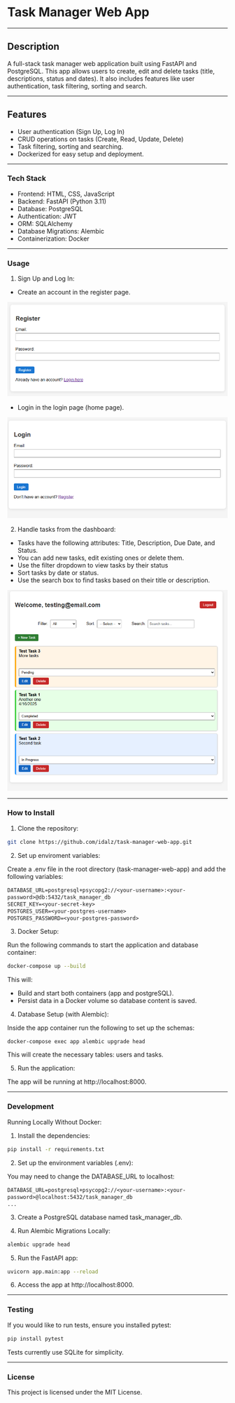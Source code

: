 # Task Manager Web App

---
## Description

A full-stack task manager web application built using FastAPI and PostgreSQL. This app allows users to create, edit and delete tasks (title, descriptions, status and dates). It also includes features like user authentication, task filtering, sorting and search.

---
## Features

- User authentication (Sign Up, Log In)
- CRUD operations on tasks (Create, Read, Update, Delete)
- Task filtering, sorting and searching.
- Dockerized for easy setup and deployment.

---
### Tech Stack

- Frontend: HTML, CSS, JavaScript
- Backend: FastAPI (Python 3.11)
- Database: PostgreSQL
- Authentication: JWT
- ORM: SQLAlchemy
- Database Migrations: Alembic
- Containerization: Docker

---
### Usage

1. Sign Up and Log In:

- Create an account in the register page.

![Alt text](app_screenshots/register.png)

- Login in the login page (home page).

![Alt text](app_screenshots/login.png)

2. Handle tasks from the dashboard:

- Tasks have the following attributes: Title, Description, Due Date, and Status.
- You can add new tasks, edit existing ones or delete them.
- Use the filter dropdown to view tasks by their status
- Sort tasks by date or status.
- Use the search box to find tasks based on their title or description.

![Alt text](app_screenshots/dashboard.png)

---
### How to Install

1. Clone the repository:

```bash
git clone https://github.com/idalz/task-manager-web-app.git
```

2. Set up enviroment variables:

Create a .env file in the root directory (task-manager-web-app) and add the following variables:

```
DATABASE_URL=postgresql+psycopg2://<your-username>:<your-password>@db:5432/task_manager_db
SECRET_KEY=<your-secret-key>
POSTGRES_USER=<your-postgres-username>
POSTGRES_PASSWORD=<your-postgres-password>  
```

3. Docker Setup:

Run the following commands to start the application and database container:

```bash
docker-compose up --build
```

This will:

- Build and start both containers (app and postgreSQL).
- Persist data in a Docker volume so database content is saved.

4. Database Setup (with Alembic):

Inside the app container run the following to set up the schemas:

```bash
docker-compose exec app alembic upgrade head
```

This will create the necessary tables: users and tasks.

5. Run the application:

The app will be running at http://localhost:8000.

---
### Development

Running Locally Without Docker:

1. Install the dependencies:

```bash 
pip install -r requirements.txt
```

2. Set up the environment variables (.env):

You may need to change the DATABASE_URL to localhost: 

```
DATABASE_URL=postgresql+psycopg2://<your-username>:<your-password>@localhost:5432/task_manager_db
...
```

3. Create a PostgreSQL database named task_manager_db.

4. Run Alembic Migrations Locally:

```bash
alembic upgrade head
```

5. Run the FastAPI app:

```bash
uvicorn app.main:app --reload
```  

6. Access the app at http://localhost:8000.

---
### Testing

If you would like to run tests, ensure you installed pytest:

```bash
pip install pytest
```

Tests currently use SQLite for simplicity.

---
### License
This project is licensed under the MIT License.
